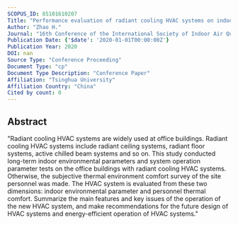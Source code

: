 ```yaml
---
SCOPUS_ID: 85101610207
Title: "Performance evaluation of radiant cooling HVAC systems on indoor environmental parameters and staff thermal comfort"
Author: "Zhao H."
Journal: "16th Conference of the International Society of Indoor Air Quality and Climate: Creative and Smart Solutions for Better Built Environments, Indoor Air 2020"
Publication Date: {'$date': '2020-01-01T00:00:00Z'}
Publication Year: 2020
DOI: nan
Source Type: "Conference Proceeding"
Document Type: "cp"
Document Type Description: "Conference Paper"
Affiliation: "Tsinghua University"
Affiliation Country: "China"
Cited by count: 0
---
```


## Abstract
"Radiant cooling HVAC systems are widely used at office buildings. Radiant cooling HVAC systems include radiant ceiling systems, radiant floor systems, active chilled beam systems and so on. This study conducted long-term indoor environmental parameters and system operation parameter tests on the office buildings with radiant cooling HVAC systems. Otherwise, the subjective thermal environment comfort survey of the site personnel was made. The HVAC system is evaluated from these two dimensions: indoor environmental parameter and personnel thermal comfort. Summarize the main features and key issues of the operation of the new HVAC system, and make recommendations for the future design of HVAC systems and energy-efficient operation of HVAC systems."
